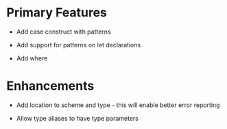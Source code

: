 # Primary Features

* Add case construct with patterns

* Add support for patterns on let declarations

* Add where



# Enhancements

* Add location to scheme and type - this will enable better error reporting

* Allow type aliases to have type parameters
